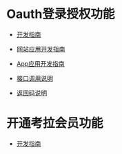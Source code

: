 # Oauth登录授权功能

* [开发指南](/guide/guide)

* [网站应用开发指南](/web/web)

* [App应用开发指南](/app/app)

* [接口调用说明](/api/api)

* [返回码说明](/code/code)

<!--* [腾讯视频指南](/tenVideo/tenVideo) -->

<!--* [奇遇接入指南](/qiyu/qiyu.md) -->


# 开通考拉会员功能

* [开发指南](/vip/vip)